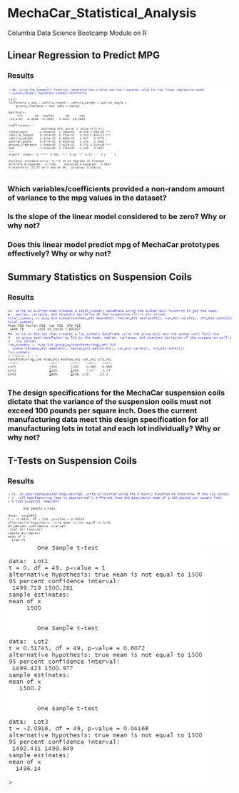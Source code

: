 # MechaCar_Statistical_Analysis
Columbia Data Science Bootcamp Module on R

## Linear Regression to Predict MPG
### Results
![](screenshots/linear_regression.png)
### Which variables/coefficients provided a non-random amount of variance to the mpg values in the dataset?
### Is the slope of the linear model considered to be zero? Why or why not?
### Does this linear model predict mpg of MechaCar prototypes effectively? Why or why not?

## Summary Statistics on Suspension Coils
### Results
![](screenshots/total_summary.png)
![](screenshots/lot_summary.png)
### The design specifications for the MechaCar suspension coils dictate that the variance of the suspension coils must not exceed 100 pounds per square inch. Does the current manufacturing data meet this design specification for all manufacturing lots in total and each lot individually? Why or why not?

## T-Tests on Suspension Coils
### Results
![](screenshots/t_test.png)
![](screenshots/lot_tests.png)

